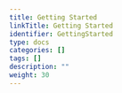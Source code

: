 ```yaml
---
title: Getting Started
linkTitle: Getting Started
identifier: GettingStarted
type: docs
categories: []
tags: []
description: ""
weight: 30
---
```

